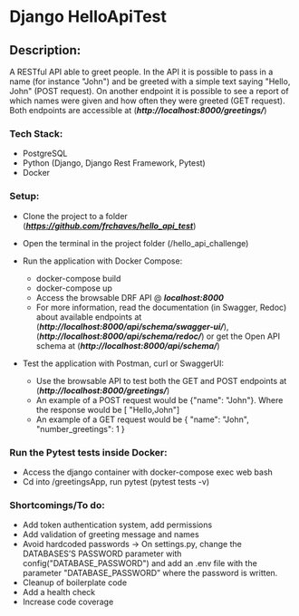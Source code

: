 # Django HelloApiTest

## Description:
A RESTful API able to greet people. In the API it is possible to
pass in a name (for instance "John") and be greeted with a simple text saying "Hello,
John" (POST request). On another endpoint it is possible to see a report of which names were
given and how often they were greeted (GET request). Both endpoints are accessible at 
(_**http://localhost:8000/greetings/**_) 


### Tech Stack:
- PostgreSQL
- Python (Django, Django Rest Framework, Pytest)
- Docker


### Setup:
- Clone the project to a folder (_**https://github.com/frchaves/hello_api_test**_)
- Open the terminal in the project folder (/hello_api_challenge)
- Run the application with Docker Compose:
  - docker-compose build
  - docker-compose up 
  - Access the browsable DRF API @ _**localhost:8000**_
  - For more information, read the documentation (in Swagger, Redoc) 
  about available endpoints at (_**http://localhost:8000/api/schema/swagger-ui/**_), 
  (_**http://localhost:8000/api/schema/redoc/**_) or get the Open API schema at (_**http://localhost:8000/api/schema/**_)
    
  
- Test the application with Postman, curl or SwaggerUI:
  - Use the browsable API to test both the GET and POST endpoints at (_**http://localhost:8000/greetings/**_)
  - An example of a POST request would be
  {"name": "John"}. Where the response would be [
    "Hello,John"]
  - An example of a GET request would be {
        "name": "John",
        "number_greetings": 1
    }
   
### Run the Pytest tests inside Docker:
  - Access the django container with docker-compose exec web bash
  - Cd into /greetingsApp, run pytest (pytest tests -v)
  

### Shortcomings/To do:
- Add token authentication system, add permissions
- Add validation of greeting message and names
- Avoid hardcoded passwords -> On settings.py, change the DATABASES’S PASSWORD parameter with 
    config("DATABASE_PASSWORD") and add an .env file with the parameter  "DATABASE_PASSWORD” where the password is written.
- Cleanup of boilerplate code
- Add a health check
- Increase code coverage
